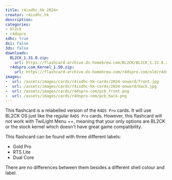 ```yaml
---
title: r4isdhc.hk 2024+
creator: r4isdhc.hk
description:
categories:
- bl2ck
- r4dspro
sdhc: true
dsi: false
3ds: false
downloads:
  BL2CK_1.31.0.zip:
    url: https://flashcard-archive.ds-homebrew.com/BL2CK/BL2CK_1.31.0.zip
  r4dspro.com_Kernel_1.50.zip:
    url: https://flashcard-archive.ds-homebrew.com/r4dspro.com/old/r4dspro.com_Kernel_1.50.zip
images:
-  url: /assets/images/cards/r4isdhc-hk-cards/2024-onward/front.jpg
-  url: /assets/images/cards/r4isdhc-hk-cards/2024-onward/back.jpg
-  url: /assets/images/cards/r4dspro-com/pcb_front.png
-  url: /assets/images/cards/r4dspro-com/pcb_back.png
---
```


This flashcard is a relabelled version of the `R4DS Pro` cards. It will use BL2CK OS just like the regular `R4DS Pro` cards. However, this flashcard will not work with TwiLight Menu ++, meaning that your only options are BL2CK or the stock kernel which doesn't have great game compatibility.

This flashcard can be found with three different labels:
+ Gold Pro
+ RTS Lite
+ Dual Core

There are no differences between them besides a different shell colour and label.